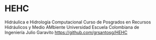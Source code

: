 # HEHC
Hidráulica e Hidrología Computacional
Curso de Posgrados en Recursos Hidráulicos y Medio AMbiente
Universidad Escuela Colombiana de Ingeniería Julio Garavito
https://github.com/grsantosg/HEHC
